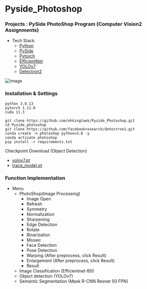 # Pyside_Photoshop

### Projects : PySide PhotoShop Program (Computer Vision2 Assignments)
- Tech Stack
  - [Python](https://www.python.org)
  - [PySide](https://wiki.qt.io/PySide/ko)
  - [Pytorch](https://pytorch.org/)
  - [EfficientNet](https://arxiv.org/abs/1905.11946)
  - [YOLOv7](https://arxiv.org/abs/2207.02696)
  - [Detectron2](https://github.com/facebookresearch/detectron2)

![image](https://user-images.githubusercontent.com/49676680/208640544-e30e3eeb-becc-4cc7-8997-2103091594c8.png)

### Installation & Settings
```
python 3.8.13
pytorch 1.11.0
cuda 11.3
```

```
git clone https://github.com/ohkingtaek/Pyside_Photoshop.git
cd Pyside_photoshop
git clone https://github.com/facebookresearch/detectron2.git
conda create -n photoshop python=3.8 -y
conda activate photoshop
pip install -r requirements.txt
```
Checkpoint Download (Object Detection)
- [yolov7.pt](https://drive.google.com/file/d/1GeUhf_MHBBcEPyZf9Cg95kR1rMpcqkIA/view)
- [trace_model.pt](https://drive.google.com/file/d/1lEgiWru9c53Rtin3NbeBRJ0Nw9o3NY4U/view)

### Function Implementation
- Menu
  + PhotoShop(Image Processing)
    * Image Open
    * Refresh
    * Symmetry
    * Normalization
    * Sharpening
    * Edge Detection
    * Rotate
    * Binarization
    * Mosaic
    * Face Detection
    * Pose Detection
    * Warping (After preprocess, click Result)
    * Enlargement (After preprocess, click Result)
    * Result
  + Image Classification (Efficientnet-B0)
  + Object detection (YOLOv7)
  + Semantic Segmentation (Mask R-CNN Resnet 50 FPN)

